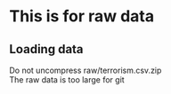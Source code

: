 # This is for raw data

## Loading data

Do not uncompress raw/terrorism.csv.zip  
The raw data is too large for git
